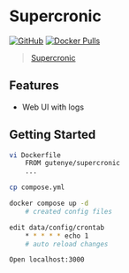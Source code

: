 # Supercronic

[![GitHub](https://img.shields.io/badge/homepage-github-blue?logo=github&style=flat-square)](https://github.com/aptible/supercronic) 
[![Docker Pulls](https://img.shields.io/docker/pulls/gutenye/supercronic?style=flat-square)](https://hub.docker.com/r/gutenye/supercronic)

> [Supercronic](https://github.com/aptible/supercronic)

## Features

- Web UI with logs

## Getting Started

```sh
vi Dockerfile
	FROM gutenye/supercronic
	...

cp compose.yml

docker compose up -d
	# created config files

edit data/config/crontab
	* * * * * echo 1
	# auto reload changes

Open localhost:3000
```